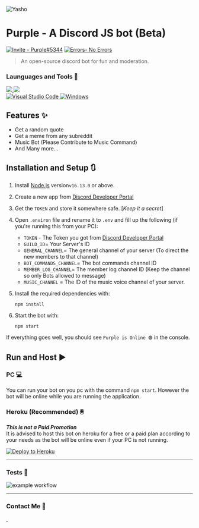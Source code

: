 ![Yasho](https://i.imgur.com/3qGmuev.png) 

# Purple - A Discord JS bot (Beta)

<a href="https://discord.com/api/oauth2/authorize?client_id=908201780494606356&amp;permissions=397808498902&amp;scope=bot%20applications.commands"><img src="https://img.shields.io/static/v1?label=Invite&amp;message=Purple%235344&amp;color=%234248f5&amp;style=for-the-badge&amp;logo=https%3A%2F%2Flogos-world.net%2Fwp-content%2Fuploads%2F2020%2F12%2FDiscord-Logo.png" alt="Invite - Purple#5344"></a>
<a href="https://github.com/Yasho022/Purple-DiscordBot/actions"><img src="https://img.shields.io/badge/Build Test-Passing-%2319bd5a?style=for-the-badge" alt="Errors- No Errors"></a>

> An open-source discord bot for fun and moderation.



### Launguages and Tools 🔖 <br>
<a href = "https://www.javascript.com/">
<img src="https://img.shields.io/badge/JavaScript-323330?style=for-the-badge&logo=javascript&logoColor=F7DF1E">
</a>
<a href = "https://nodejs.org/en/">
<img src="https://img.shields.io/badge/Node.js-339933?style=for-the-badge&logo=nodedotjs&logoColor=white">
</a>
<br>
<a href = "https://code.visualstudio.com/">
<img src="https://img.shields.io/badge/vscode-4275f5.svg?style=for-the-badge&amp;logo=visual-studio-code&amp;logoColor=white" alt="Visual Studio Code"> </a>
<a href = "https://www.microsoft.com/en-in/windows/windows-11">
<img src="https://img.shields.io/badge/Windows_11-0096d6?style=for-the-badge&amp;logo=windows&amp;logoColor=white" alt="Windows">
</a>





## Features ✨
- Get a random quote
- Get a meme from any subreddit
- Music Bot (Please Contribute to Music Command)
- And Many more...

## Installation and Setup 🔃 
1. Install [Node.js](https://nodejs.org/en/) version`v16.13.0` or above.

1. Create a new app from [Discord Developer Portal](https://discord.com/developers/applications)
1. Get the `TOKEN` and store it somewhere safe. [_Keep it a secret_]
1. Open `.environ` file and rename it to `.env` and fill up the following (if you're running this from your PC): 
    - `TOKEN` - The Token you got from [Discord Developer Portal](https://discord.com/developers/)
    - `GUILD_ID`= Your Server's ID
    - `GENERAL_CHANNEL`= The general channel of your server (To direct the new members to that channel)
    - `BOT_COMMANDS_CHANNEL`= The bot commands channel ID
    - `MEMBER_LOG_CHANNEL`= The member log channel ID (Keep the channel so only Bots allowed to message)
    - `MUSIC_CHANNEL` = The ID of the music voice channel of your server.
1. Install the required dependencies with:
    ```
    npm install
    ```
1. Start the bot with:
    ```
    npm start
    ```

If everything goes well, you should see `Purple is Online 🟢` in the console. 

## Run and Host ▶️ 
###  PC 💻
You can run your bot on you pc with the command `npm start`. However the bot will be online while you are running the application.
### Heroku (Recommended) 🖲️
**_This is not a Paid Promotion_**<br>
It is advised to host this bot on heroku for a free or a paid plan according to your needs as the bot will be online even if your PC is not running.


<a href="https://heroku.com/deploy?template=https://github.com/Yasho022/Purple-DiscordBot"><img src="https://www.herokucdn.com/deploy/button.svg" alt="Deploy to Heroku"></a>

---
### Tests 🧪 
<img src="https://github.com/Yasho022/Purple-DiscordBot/actions/workflows/node.js.yml/badge.svg" alt="example workflow">

___

### Contact Me 💌
          
<a href = "https://discord.com/channels/@me">
<img src="https://img.shields.io/badge/Yasho_%234476-5340ff?style=for-the-badge&amp;logo=discord&amp;logoColor=white" alt="">
</a>
<a href = "https://mail.google.com/mail/u/0/#inbox?compose=new">
<img src="https://img.shields.io/badge/wiredhack022@gmail.com-e9ff40?style=for-the-badge&amp;logo=gmail&amp;logoColor=black" alt="">
</a>
